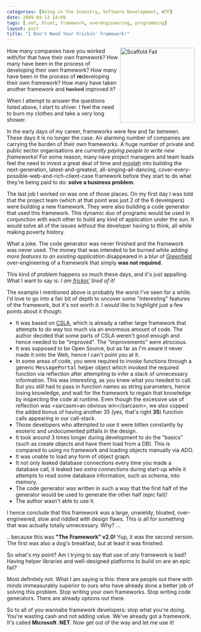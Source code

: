 ```yaml
---
categories: [Being in the Industry, Software Development, WTF]
date: 2009-04-13 14:09
tags: [.net, bloat, framework, overengineering, programming]
layout: post
title: "I Don't Need Your Frickin' Framework!"
---
```

<a href="/uploads/2009/04/scaffold_fail.jpg" title="Scaffold Fail"><img src="/uploads/2009/04/scaffold_fail.jpg" alt="Scaffold Fail" title="Scaffold Fail" width="200" style="float: right; margin-left: 5px; margin-bottom: 5px;" /></a>How many companies have you worked with/for that have their own framework? How many have been in the process of developing their own framework? How many have been in the process of <strong>re</strong>developing their own framework? How many have taken another framework and <del>hacked</del> improved it?

When I attempt to answer the questions listed above, I start to shiver. I feel the need to burn my clothes and take a very long shower.

<!--more-->

In the early days of my career, frameworks were few and far between. These days it is no longer the case. An alarming number of companies are carrying the burden of their own frameworks. A huge number of private and public sector organisations are <em>currently paying people to write new frameworks</em>! For some reason, many nave project managers and team leads feel the need to invest a great deal of time and <abbr title="Cash">moolah</abbr> into building the next-generation, latest-and-greatest, all-singing-all-dancing, cover-every-possible-web-and-rich-client-case framework before they start to do what they're being paid to do: <strong>solve a business problem</strong>.

The last job I worked on was one of those places. On my first day I was told that the project team (which at that point was just 2 of the 6 developers) were building a new framework. They were also building a code generator that used this framework. This dynamic duo of programs would be used in conjunction with each other to build any kind of application under the sun. It would solve all of the issues without the developer having to think, all while making poverty history.

What a joke. The code generator was never finished and the framework was never used. The money that was intended to be burned while <em>adding more features to an existing application</em> disappeared in a blur of <a href="http://en.wikipedia.org/wiki/Greenfield_project" title="">Greenfield</a> over-engineering of a framework that simply <strong>was not required</strong>.

This kind of problem happens so much these days, and it's just appalling. What I want to say is: <em>I am <a href="http://www.urbandictionary.com/define.php?term=frickin" title="">frickin'</a> tired of it!</em>

The example I mentioned above is probably the worst I've seen for a while. I'd love to go into a fair bit of depth to uncover some "interesting" features of the framework, but it's not worth it. I <em>would</em> like to highlight just a few points about it though:
<ul>
  <li>It was based on <a href="http://www.lhotka.net/cslanet/" title="CSLA">CSLA</a>, which is already a rather large framework that attempts to do way too much via an enormous amount of code. The author decided that some parts of CSLA weren't good enough and hence needed to be "improved". The "improvements" were atrocious.</li>
<li>It was supposed to be Open Source, but as far as I'm aware it never made it onto the Web, hence I can't point you at it.</li>
<li>In some areas of code, you were required to invoke functions through a generic <kbd>MessagePortal</kbd> helper object which invoked the required function via reflection after attempting to infer a stack of unnecessary information. This was interesting, as you knew what you needed to call. But you still had to pass in function names as string parameters, hence losing knowledge, and wait for the framework to regain that knowledge by inspecting the code at runtime. Even though the excessive use of reflection was &lt;sarcasm&gt;an obvious win&lt;/sarcasm&gt;, we also copped the added bonus of having another 35 (yes, that's right <strong>35</strong>) function calls appearing in our call-stack.</li>
<li>Those developers who attempted to use it were bitten constantly by esoteric and undocumented pitfalls in the design.</li>
<li>It took around 3 times longer during development to do the "basics" (such as create objects and have them load from a DB). This is compared to using no framework and loading objects manually via ADO.</li>
<li>It was unable to load any form of object graph.</li>
<li>It not only leaked database connections every time you made a database call, it leaked <em>two extra connections</em> during start-up while it attempts to read some database information, such as schema, into memory.</li>
<li>The code generator was written in such a way that the first half of the generator would be used to generate the other half (epic fail)!</li>
<li>The author wasn't able to use it.</li>
</ul>
I hence conclude that this framework was a large, unwieldy, bloated, over-engineered, slow and riddled with design flaws. This is all for something that was actually totally unnecessary. Why? ...

.. because this was <strong>"The Framework" v2.0!</strong> Yup, it was the second version. The first was also a dog's breakfast, but at least it was finished.

So what's my point? Am I trying to say that use of <em>any</em> framework is bad? Having helper libraries and well-designed platforms to build on are an epic fail?

Most definitely not. What I am saying is this: there are people out there with minds immeasurably superior to ours who have already done a better job of solving this problem. Stop writing your own frameworks. Stop writing code generators. There are already options out there.

So to all of you wannabe framework developers: stop what you're doing. You're wasting cash and not adding value. We've already got a framework. It's called <strong>Microsoft .NET</strong>. Now get out of the way and let me use it!
